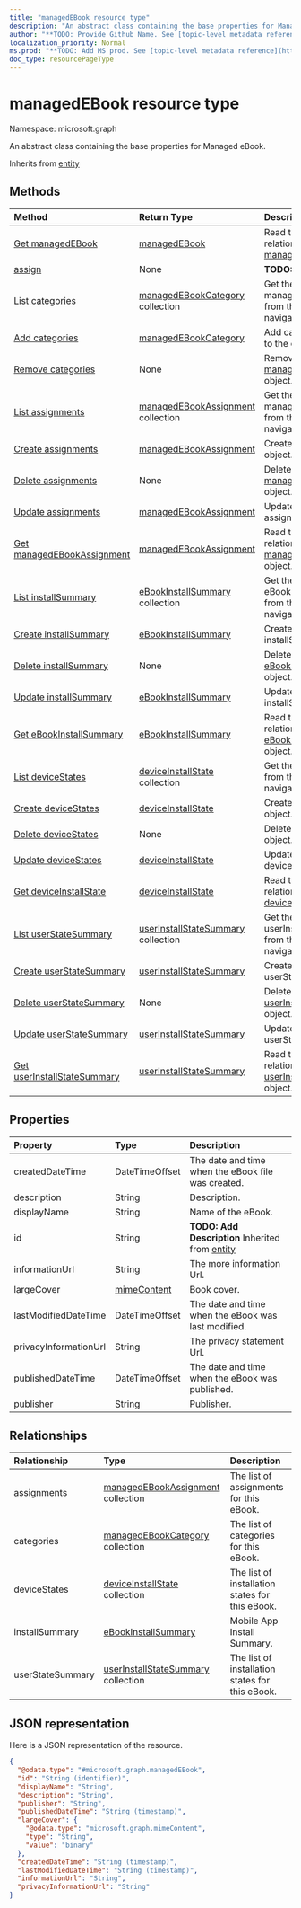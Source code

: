 ```yaml
---
title: "managedEBook resource type"
description: "An abstract class containing the base properties for Managed eBook."
author: "**TODO: Provide Github Name. See [topic-level metadata reference](https://msgo.azurewebsites.net/add/document/guidelines/metadata.html#topic-level-metadata)**"
localization_priority: Normal
ms.prod: "**TODO: Add MS prod. See [topic-level metadata reference](https://msgo.azurewebsites.net/add/document/guidelines/metadata.html#topic-level-metadata)**"
doc_type: resourcePageType
---
```


# managedEBook resource type


Namespace: microsoft.graph

An abstract class containing the base properties for Managed eBook.


Inherits from [entity](../resources/entity.md)

## Methods
|Method|Return Type|Description|
|:---|:---|:---|
|[Get managedEBook](../api/managedebook-get.md)|[managedEBook](../resources/managedebook.md)|Read the properties and relationships of a [managedEBook](../resources/managedebook.md) object.|
|[assign](../api/managedebook-assign.md)|None|**TODO: Add Description**|
|[List categories](../api/managedebook-list-categories.md)|[managedEBookCategory](../resources/managedebookcategory.md) collection|Get the managedEBookCategories from the categories navigation property.|
|[Add categories](../api/managedebook-post-categories.md)|[managedEBookCategory](../resources/managedebookcategory.md)|Add categories by posting to the categories collection.|
|[Remove categories](../api/managedebook-delete-categories.md)|None|Remove a [managedEBookCategory](../resources/managedebookcategory.md) object.|
|[List assignments](../api/managedebook-list-assignments.md)|[managedEBookAssignment](../resources/managedebookassignment.md) collection|Get the managedEBookAssignments from the assignments navigation property.|
|[Create assignments](../api/managedebook-post-assignments.md)|[managedEBookAssignment](../resources/managedebookassignment.md)|Create a new assignments object.|
|[Delete assignments](../api/managedebook-delete-assignments.md)|None|Delete an [managedEBookAssignment](../resources/managedebookassignment.md) object.|
|[Update assignments](../api/managedebook-update-assignments.md)|[managedEBookAssignment](../resources/managedebookassignment.md)|Update the properties of an assignments object.|
|[Get managedEBookAssignment](../api/managedebookassignment-get.md)|[managedEBookAssignment](../resources/managedebookassignment.md)|Read the properties and relationships of a [managedEBookAssignment](../resources/managedebookassignment.md) object.|
|[List installSummary](../api/managedebook-list-installsummary.md)|[eBookInstallSummary](../resources/ebookinstallsummary.md) collection|Get the eBookInstallSummaries from the installSummary navigation property.|
|[Create installSummary](../api/managedebook-post-installsummary.md)|[eBookInstallSummary](../resources/ebookinstallsummary.md)|Create a new installSummary object.|
|[Delete installSummary](../api/managedebook-delete-installsummary.md)|None|Delete an [eBookInstallSummary](../resources/ebookinstallsummary.md) object.|
|[Update installSummary](../api/managedebook-update-installsummary.md)|[eBookInstallSummary](../resources/ebookinstallsummary.md)|Update the properties of an installSummary object.|
|[Get eBookInstallSummary](../api/ebookinstallsummary-get.md)|[eBookInstallSummary](../resources/ebookinstallsummary.md)|Read the properties and relationships of an [eBookInstallSummary](../resources/ebookinstallsummary.md) object.|
|[List deviceStates](../api/managedebook-list-devicestates.md)|[deviceInstallState](../resources/deviceinstallstate.md) collection|Get the deviceInstallStates from the deviceStates navigation property.|
|[Create deviceStates](../api/managedebook-post-devicestates.md)|[deviceInstallState](../resources/deviceinstallstate.md)|Create a new deviceStates object.|
|[Delete deviceStates](../api/managedebook-delete-devicestates.md)|None|Delete a [deviceInstallState](../resources/deviceinstallstate.md) object.|
|[Update deviceStates](../api/managedebook-update-devicestates.md)|[deviceInstallState](../resources/deviceinstallstate.md)|Update the properties of a deviceStates object.|
|[Get deviceInstallState](../api/deviceinstallstate-get.md)|[deviceInstallState](../resources/deviceinstallstate.md)|Read the properties and relationships of a [deviceInstallState](../resources/deviceinstallstate.md) object.|
|[List userStateSummary](../api/managedebook-list-userstatesummary.md)|[userInstallStateSummary](../resources/userinstallstatesummary.md) collection|Get the userInstallStateSummaries from the userStateSummary navigation property.|
|[Create userStateSummary](../api/managedebook-post-userstatesummary.md)|[userInstallStateSummary](../resources/userinstallstatesummary.md)|Create a new userStateSummary object.|
|[Delete userStateSummary](../api/managedebook-delete-userstatesummary.md)|None|Delete a [userInstallStateSummary](../resources/userinstallstatesummary.md) object.|
|[Update userStateSummary](../api/managedebook-update-userstatesummary.md)|[userInstallStateSummary](../resources/userinstallstatesummary.md)|Update the properties of a userStateSummary object.|
|[Get userInstallStateSummary](../api/userinstallstatesummary-get.md)|[userInstallStateSummary](../resources/userinstallstatesummary.md)|Read the properties and relationships of a [userInstallStateSummary](../resources/userinstallstatesummary.md) object.|

## Properties
|Property|Type|Description|
|:---|:---|:---|
|createdDateTime|DateTimeOffset|The date and time when the eBook file was created.|
|description|String|Description.|
|displayName|String|Name of the eBook.|
|id|String|**TODO: Add Description** Inherited from [entity](../resources/entity.md)|
|informationUrl|String|The more information Url.|
|largeCover|[mimeContent](../resources/mimecontent.md)|Book cover.|
|lastModifiedDateTime|DateTimeOffset|The date and time when the eBook was last modified.|
|privacyInformationUrl|String|The privacy statement Url.|
|publishedDateTime|DateTimeOffset|The date and time when the eBook was published.|
|publisher|String|Publisher.|

## Relationships
|Relationship|Type|Description|
|:---|:---|:---|
|assignments|[managedEBookAssignment](../resources/managedebookassignment.md) collection|The list of assignments for this eBook.|
|categories|[managedEBookCategory](../resources/managedebookcategory.md) collection|The list of categories for this eBook.|
|deviceStates|[deviceInstallState](../resources/deviceinstallstate.md) collection|The list of installation states for this eBook.|
|installSummary|[eBookInstallSummary](../resources/ebookinstallsummary.md)|Mobile App Install Summary.|
|userStateSummary|[userInstallStateSummary](../resources/userinstallstatesummary.md) collection|The list of installation states for this eBook.|

## JSON representation
Here is a JSON representation of the resource.
<!-- {
  "blockType": "resource",
  "keyProperty": "id",
  "@odata.type": "microsoft.graph.managedEBook",
  "baseType": "microsoft.graph.entity",
  "openType": false
}
-->
``` json
{
  "@odata.type": "#microsoft.graph.managedEBook",
  "id": "String (identifier)",
  "displayName": "String",
  "description": "String",
  "publisher": "String",
  "publishedDateTime": "String (timestamp)",
  "largeCover": {
    "@odata.type": "microsoft.graph.mimeContent",
    "type": "String",
    "value": "binary"
  },
  "createdDateTime": "String (timestamp)",
  "lastModifiedDateTime": "String (timestamp)",
  "informationUrl": "String",
  "privacyInformationUrl": "String"
}
```

